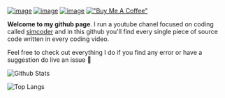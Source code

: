 
[![image](https://img.shields.io/badge/YouTube-FF0000?style=for-the-badge&logo=youtube&logoColor=white)](https://www.youtube.com)
[![image](https://img.shields.io/badge/Twitter-1DA1F2?style=for-the-badge&logo=twitter&logoColor=white)](https://twitter.com/)
[![image](https://img.shields.io/badge/Instagram-E4405F?style=for-the-badge&logo=instagram&logoColor=white)](https://www.instagram.com/)
[!["Buy Me A Coffee"](https://www.buymeacoffee.com/assets/img/custom_images/orange_img.png)](https://www.buymeacoffee.com/simcoder)

**Welcome to my github page**. I run a youtube chanel focused on coding called [simcoder](https://www.youtube.com/c/SimpleCoder?sub_confirmation=1) and in this github you'll find every single piece of source code written in every coding video.



Feel free to check out everything I do  if you find any error or have a suggestion do live an issue 🚩

![Github Stats](https://github-readme-stats.vercel.app/api?username=zied2112&count_private=true&show_icons=true&include_all_commits=true)

![Top Langs](https://github-readme-stats.vercel.app/api/top-langs/?username=zied2112&hide=TeX&layout=compact)

